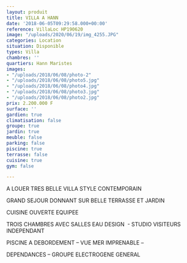 ```yaml
---
layout: produit
title: VILLA A HANN
date: '2018-06-05T09:29:58.000+00:00'
reference: VillaLoc HP190620
image: "/uploads/2020/06/19/img_4255.JPG"
categories: Location
situation: Disponible
types: Villa
chambres: ''
quartiers: Hann Maristes
images:
- "/uploads/2018/06/08/photo-2"
- "/uploads/2018/06/08/photo5.jpg"
- "/uploads/2018/06/08/photo4.jpg"
- "/uploads/2018/06/08/photo3.jpg"
- "/uploads/2018/06/08/photo2.jpg"
prix: 2.200.000 F
surface: ''
gardien: true
climatisation: false
groupe: true
jardin: true
meuble: false
parking: false
piscine: true
terrasse: false
cuisine: true
gym: false

---
```

A LOUER TRES BELLE VILLA STYLE CONTEMPORAIN

GRAND SEJOUR DONNANT SUR BELLE TERRASSE ET JARDIN 

CUISINE OUVERTE EQUIPEE

TROIS CHAMBRES AVEC SALLES EAU DESIGN  - STUDIO VISITEURS INDEPENDANT 

PISCINE A DEBORDEMENT – VUE MER IMPRENABLE – 

DEPENDANCES – GROUPE ELECTROGENE GENERAL